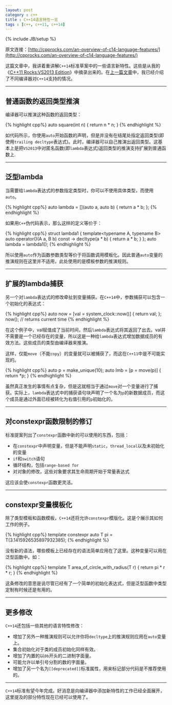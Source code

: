 ```yaml
---
layout: post
category : c++
title : C++14语言特性一览
tags : [c++, c++11, c++14]
---
```


{% include JB/setup %}

<link rel="stylesheet" type="text/css" href="{{ root }}/css/pygments/native.css" />


原文连接：[http://cpprocks.com/an-overview-of-c14-language-features/](http://cpprocks.com/an-overview-of-c14-language-features/)

这篇文章中，我讲着重讲解`C++14`标准草案中的一些语言新特性。这些是从我的《[C++11 Rocks:VS2013 Edition](http://cpprocks.com/)》中摘录出来的。在[上一篇文章](http://cpprocks.com/c1114-compiler-and-library-shootout/)中，我已经介绍了不同编译器对`C++14`支持的情况。

---

## 普通函数的返回类型推演

编译器可以推演这种函数的返回类型：

{% highlight cpp%}
auto square(int n) 
{
    return n * n;
}
{% endhighlight %}
    
如代码所示，你使用`auto`开始函数的声明，但是并没有在结尾处指定返回类型(即使用`trailing decltype`表达式)。此时，编译器可以自己推演出返回类型。这基本上是把`VS2013`中对匿名函数(即`lambda`表达式)返回类型的推演支持扩展到普通函数上.

---

## 泛型lambda
当需要给`lambda`表达式的参数指定类型时，你可以不使用具体类型，而使用`auto`。

{% highlight cpp%}
auto lambda = [](auto a, auto b) { return a * b; };
{% endhighlight %}

如果用`C++`伪代码表示，那么这样的定义等价于：    

{% highlight cpp%}
struct lambda1
{
    template<typename A, typename B>
    auto operator()(A a, B b) const -> decltype(a * b)
    {
        return a * b;
    }
};
auto lambda = lambda1();
{% endhighlight %}

所以使用`auto`作为函数参数类型等价于将函数调用模板化。因此普通`auto`变量的推演规则在这里并不适用，此处使用的是模板参数的推演规则。

---

## 扩展的lambda捕获

另一个对`lambda`表达式的修改牵扯到变量捕获。在`C++14`中，参数捕获可以包含一个初始化的表达式：

{% highlight cpp%}
auto now = [val = system_clock::now()] { return val; }; 
now();   // returns current time
{% endhighlight %}

在这个例子中，val赋值成了当前时间，然后`lambda`表达式将其返回了出去。val并不需要是一个已经存在的变量，所以这是一种给`lambda`表达式增加数据成员的有效方法。这些成员的类型由编译器来推演。

这样，仅能`move`（不能`copy`）的变量就可以被捕获了，而这在`C++11`中是不可能实现的。

{% highlight cpp%}
auto p = make_unique<int>(10);
auto lmb = [p = move(p)] { return *p; }
{% endhighlight %}

虽然真正发生的事情有点复杂，但是这就相当于通过`move`对一个变量进行了捕获。实际上，`lambda`表达式中的捕获语句块声明了一个名为`p`的新数据成员，而这个成员是通过外面已经被转化为右值引用的`p`初始化的，

---

## 对constexpr函数限制的修订

标准提案列出了`constexpr`函数中新的可以使用的东西，包括：

- 在`constexpr`中声明变量，但是不能声明`static`，`thread_local`以及未初始化的变量
- `if`和`switch`语句
- 循环结构，包括`range-based for`
- 对对象的修改，这些对象要求其生命周期开始于常量表达式

这应该会使`constexpr`函数更灵活。

---

## constexpr变量模板化

除了类型模板和函数模板，`C++14`还将允许`constexpr`模版化。这是个展示其如何工作的例子。

{% highlight cpp%}
template<typename T>
constexpr auto T pi = T(3.1415926535897932385);
{% endhighlight %}

没有新的语法，哪些模板上已经存在的语法简单应用在了这里。这种变量可以用在泛型函数中。如：

{% highlight cpp%}
template<typename T>
T area_of_circle_with_radius(T r) 
{
    return pi<T> * r * r;
}
{% endhighlight %}

这条修改的意思是说尽管已经有了一个简单的初始化表达式，但是泛型函数中类型定制有时候还是有用的。

---

## 更多修改
`C++14`还包括一些其他的语言特性修改：

- 增加了另外一种推演规则可以允许你将`decltype`上的推演规则应用在`auto`变量上。
- 集合初始化对于类的成员初始化同样有效。
- 增加了内置的以`0b`开头的二进制字面量。
- 可能允许以单引号分割的数的字面量。
- 增加了另一个名为`[[deprecated]]`标准属性，用来标记部分代码是不推荐使用的。 

---

`C++14`标准有望今年完成。好消息是向编译器中添加新特性的工作已经全面展开，这里提及的部分特性现在已经可以使用了。
